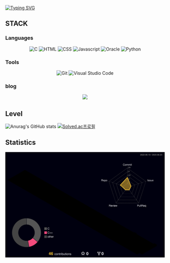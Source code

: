 [![Typing SVG](https://readme-typing-svg.demolab.com?font=Orbit&size=75&pause=1000&color=D4A7FB&background=DAE4FF2C&center=true&vCenter=true&width=1000&height=150&lines=Dongwook_Kim;%EB%81%8A%EC%9E%84%EC%97%86%EC%9D%B4+%EC%84%B1%EC%9E%A5%ED%95%98%EB%8A%94+%EA%B0%9C%EB%B0%9C%EC%9E%90)](https://git.io/typing-svg)

## STACK
### Languages
<div align=center>

  ![C](https://img.shields.io/badge/C-A8B9CC.svg?&style=for-the-badge&logo=C&logoColor=white)
  ![HTML](https://img.shields.io/badge/HTML-E34F26.svg?&style=for-the-badge&logo=HTML5&logoColor=white)
  ![CSS](https://img.shields.io/badge/CSS-1572B6.svg?&style=for-the-badge&logo=CSS3&logoColor=white)
  ![Javascript](https://img.shields.io/badge/Javascript-F7DF1E.svg?&style=for-the-badge&logo=javascript&logoColor=white)
  ![Oracle](https://img.shields.io/badge/Oracle-F80000.svg?&style=for-the-badge&logo=Oracle&logoColor=white)
  ![Python](https://img.shields.io/badge/Python-3776AB.svg?&style=for-the-badge&logo=Python&logoColor=white)
  <br>
</div>

### Tools
<div align=center>
  
  ![Git](https://img.shields.io/badge/Git-F05032.svg?&style=for-the-badge&logo=Git&logoColor=white)
  ![Visual Studio Code](https://img.shields.io/badge/Visual%20Studio%20Code-007ACC.svg?&style=for-the-badge&logo=Visual%20Studio%20Code&logoColor=white)
	<br>
</div>

### blog
<div align=center>
	<a href="https://swbsnewby7.tistory.com/">
		<img src="https://img.shields.io/badge/Blog-FF9800?style=for-the-badge&logo=Tistory&logoColor=white" />
	</a>
	<br>
</div>

## Level
![Anurag's GitHub stats](https://github-readme-stats-git-masterrstaa-rickstaa.vercel.app/api?username=dongwookkim3&show_icons=true&theme=cobalt)
[![Solved.ac프로필](http://mazassumnida.wtf/api/v2/generate_badge?boj=dongwook7)](https://solved.ac/profiles/dongwook7)

## Statistics
![](./profile-3d-contrib/profile-night-rainbow.svg)
